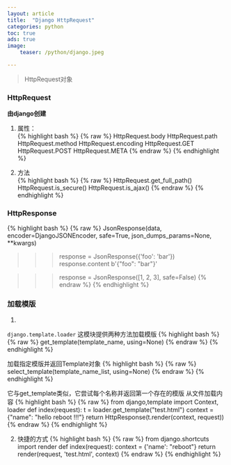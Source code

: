 ```yaml
---
layout: article
title:  "Django HttpRequest"
categories: python
toc: true
ads: true
image:
    teaser: /python/django.jpeg

---
```

   
> HttpRequest对象

### HttpRequest  
**由django创建**    
1. 属性：    
{% highlight bash %}
{% raw %}
 HttpRequest.body HttpRequest.path
 HttpRequest.method
 HttpRequest.encoding
 HttpRequest.GET
 HttpRequest.POST HttpRequest.META
{% endraw %}
{% endhighlight %}  

2. 方法   
{% highlight bash %}
{% raw %}
 HttpRequest.get_full_path()
 HttpRequest.is_secure()
 HttpRequest.is_ajax()
{% endraw %}
{% endhighlight %} 

### HttpResponse
{% highlight bash %}
{% raw %}
JsonResponse(data, encoder=DjangoJSONEncoder, safe=True, json_dumps_params=None, **kwargs)

 >>> response = JsonResponse({'foo': 'bar'})
 >>> response.content
 b'{"foo": "bar"}'
 
>>> response = JsonResponse([1, 2, 3], safe=False)
{% endraw %}
{% endhighlight %} 

### 加载模版
1. 
`django.template.loader` 这模块提供两种方法加载模版
{% highlight bash %}
{% raw %}
get_template(template_name, using=None)
{% endraw %}
{% endhighlight %} 

加载指定模版并返回Template对象
{% highlight bash %}
{% raw %}
select_template(template_name_list, using=None)
{% endraw %}
{% endhighlight %}  

它与get_template类似，它尝试每个名称并返回第一个存在的模版
从文件加载内容
{% highlight bash %}
{% raw %}
from django,template import Context, loader
 def index(request):
 t = loader.get_template("test.html")
 context = {"name": "hello reboot !!!"}
 return HttpResponse(t.render(context, request))
{% endraw %}
{% endhighlight %} 

2. 快捷的方式
{% highlight bash %}
{% raw %}
from django.shortcuts import render
 def index(request):
 context = {'name': "reboot"}
 return render(request, 'test.html', context)
{% endraw %}
{% endhighlight %}